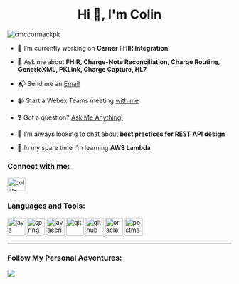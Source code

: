 <h1 align="center">Hi 👋, I'm Colin</h1>

<p align="left"> <img src="https://komarev.com/ghpvc/?username=cmccormackpk&label=Profile%20views&color=0e75b6&style=flat" alt="cmccormackpk" /> </p>

- 🔭 I’m currently working on **Cerner FHIR Integration**

- 💬 Ask me about **FHIR, Charge-Note Reconciliation, Charge Routing, GenericXML, PKLink, Charge Capture, HL7**

- 📬 Send me an <a href="mailto:cmccormack@patientkeeper.com">Email</a> 

- 📹 Start a Webex Teams meeting <a href="https://hcaconnect.webex.com/meet/cmccormack" target="_blank">with me</a>

- ❓ Got a question? <a href="https://github.com/cmccormackpk/ama" target="_blank">Ask Me Anything!</a>

- 🤝 I’m always looking to chat about **best practices for REST API design**

- 🌱 In my spare time I’m learning **AWS Lambda**

<h3 align="left">Connect with me:</h3>
<p align="left">
<a href="https://linkedin.com/in/colin-mccormack-4847b125" target="blank"><img align="center" src="https://cdn.jsdelivr.net/npm/simple-icons@3.0.1/icons/linkedin.svg" alt="colin-mccormack-4847b125" height="30" width="40" /></a>
</p>

<h3 align="left">Languages and Tools:</h3>
<p align="left"> 
<a href="https://www.java.com" target="_blank"> <img src="https://devicons.github.io/devicon/devicon.git/icons/java/java-original-wordmark.svg" alt="java" width="40" height="40"/> </a> 
<a href="https://spring.io/" target="_blank"> <img src="https://www.vectorlogo.zone/logos/springio/springio-icon.svg" alt="spring" width="40" height="40"/> </a> 
<a href="https://developer.mozilla.org/en-US/docs/Web/JavaScript" target="_blank"> <img src="https://devicons.github.io/devicon/devicon.git/icons/javascript/javascript-original.svg" alt="javascript" width="40" height="40"/> </a> 
<a href="https://git-scm.com/" target="_blank"> <img src="https://www.vectorlogo.zone/logos/git-scm/git-scm-icon.svg" alt="git" width="40" height="40"/> </a> 
<a href="https://github.com/" target="_blank"> <img src="https://www.vectorlogo.zone/logos/github/github-icon.svg" alt="github" width="40" height="40"/> </a> 
<a href="https://www.oracle.com/" target="_blank"> <img src="https://devicons.github.io/devicon/devicon.git/icons/oracle/oracle-original.svg" alt="oracle" width="40" height="40"/> </a> 
<a href="https://postman.com" target="_blank"> <img src="https://www.vectorlogo.zone/logos/getpostman/getpostman-icon.svg" alt="postman" width="40" height="40"/> </a> 
</p>

---

<h3 align="left">Follow My Personal Adventures:</h3>
<a href="https://www.instagram.com/thetallman67/" target="_blank">
    <img src="https://img.shields.io/badge/TheTallMan67%20-%23E4405F.svg?&style=for-the-badge&logo=Instagram&logoColor=white"/>
</a>